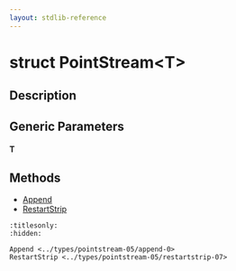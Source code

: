 ```yaml
---
layout: stdlib-reference
---
```


# struct PointStream\<T\>

## Description



## Generic Parameters

####  <a id="typeparam-T"></a>T

## Methods

* [Append](append-0.html)
* [RestartStrip](restartstrip-07.html)


```{toctree}
:titlesonly:
:hidden:

Append <../types/pointstream-05/append-0>
RestartStrip <../types/pointstream-05/restartstrip-07>
```
